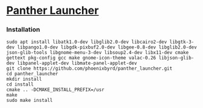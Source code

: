 # [Panther Launcher](https://github.com/phoenixbyrd/panther_launcher.git)

### Installation
```
sudo apt install libatk1.0-dev libglib2.0-dev libcairo2-dev libgtk-3-dev libpango1.0-dev libgdk-pixbuf2.0-dev libgee-0.8-dev libglib2.0-dev json-glib-tools libgnome-menu-3-dev libsoup2.4-dev libx11-dev cmake gettext pkg-config gcc make gnome-icon-theme valac-0.26 libjson-glib-dev libpanel-applet-dev libmate-panel-applet-dev
git clone https://github.com/phoenixbyrd/panther_launcher.git
cd panther_launcher
mkdir install
cd install
cmake .. -DCMAKE_INSTALL_PREFIX=/usr  
make
sudo make install
```
